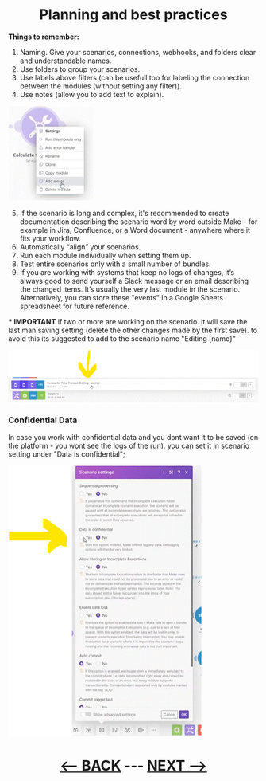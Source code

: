 <div align="center">

# Planning and best practices


</div>

__Things to remember:__

1. Naming. Give your scenarios, connections, webhooks, and folders clear and understandable names.
2. Use folders to group your scenarios.
3. Use labels above filters (can be usefull too for labeling the connection between the modules (without setting any filter)).
4. Use notes (allow you to add text to explain).

![Notes](pic/l3planningandbestnotes.gif)
   
5. If the scenario is long and complex, it's recommended to create documentation describing the scenario word by word outside Make - for example in Jira, Confluence, or a Word document - anywhere where it fits your workflow.
6. Automatically “align” your scenarios.
7. Run each module individually when setting them up.
8. Test entire scenarios only with a small number of bundles.
9. If you are working with systems that keep no logs of changes, it’s always good to send yourself a Slack message or an email describing the changed items. It’s usually the very last module in the scenario. Alternatively, you can store these "events" in a Google Sheets spreadsheet for future reference.

__* IMPORTANT__ if two or more are working on the scenario. it will save the last man saving setting (delete the other changes made by the first save). to avoid this its suggested to add to the scenario name "Editing [name}"

![editing](pic/l3planningandbestediting.gif)

### Confidential Data

In case you work with confidential data and you dont want it to be saved (on the platform - you wont see the logs of the run). you can set it in scenario setting under "Data is confidential";

![Confidential Data](pic/l3planningandbestconfident.gif)

<div align="center">


  
# [<-- BACK](l3introductiontowebhooks.md) --- [NEXT -->](l3managingconnections.md)
</div>

